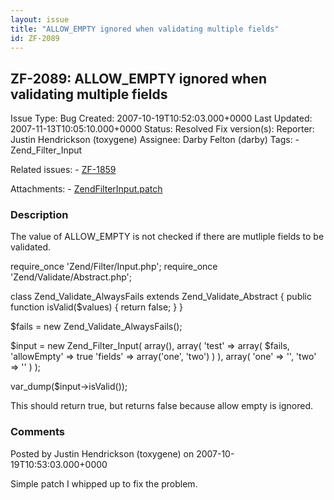 ```yaml
---
layout: issue
title: "ALLOW_EMPTY ignored when validating multiple fields"
id: ZF-2089
---
```


ZF-2089: ALLOW\_EMPTY ignored when validating multiple fields
-------------------------------------------------------------

 Issue Type: Bug Created: 2007-10-19T10:52:03.000+0000 Last Updated: 2007-11-13T10:05:10.000+0000 Status: Resolved Fix version(s): 
 Reporter:  Justin Hendrickson (toxygene)  Assignee:  Darby Felton (darby)  Tags: - Zend\_Filter\_Input
 
 Related issues: - [ZF-1859](/issues/browse/ZF-1859)
 
 Attachments: - [ZendFilterInput.patch](/issues/secure/attachment/10900/ZendFilterInput.patch)
 
### Description

The value of ALLOW\_EMPTY is not checked if there are mutliple fields to be validated.

require\_once 'Zend/Filter/Input.php'; require\_once 'Zend/Validate/Abstract.php';

class Zend\_Validate\_AlwaysFails extends Zend\_Validate\_Abstract { public function isValid($values) { return false; } }

$fails = new Zend\_Validate\_AlwaysFails();

$input = new Zend\_Filter\_Input( array(), array( 'test' => array( $fails, 'allowEmpty' => true 'fields' => array('one', 'two') ) ), array( 'one' => '', 'two' => '' ) );

var\_dump($input->isValid());

This should return true, but returns false because allow empty is ignored.

 

 

### Comments

Posted by Justin Hendrickson (toxygene) on 2007-10-19T10:53:03.000+0000

Simple patch I whipped up to fix the problem.

 

 